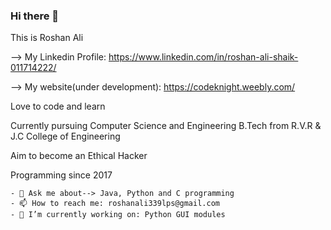 ### Hi there 👋

This is Roshan Ali

--> My Linkedin Profile: https://www.linkedin.com/in/roshan-ali-shaik-011714222/

--> My website(under development): https://codeknight.weebly.com/

Love to code and learn

Currently pursuing Computer Science and Engineering B.Tech from R.V.R & J.C College of Engineering 


Aim to become an Ethical Hacker

Programming since 2017


    - 💬 Ask me about--> Java, Python and C programming
    - 📫 How to reach me: roshanali339lps@gmail.com
    - 🔭 I’m currently working on: Python GUI modules


<!--
**RoshanAli339/RoshanAli339** is a ✨ _special_ ✨ repository because its `README.md` (this file) appears on your GitHub profile.

Here are some ideas to get you started:

- 🔭 I’m currently working on ...
- 🌱 I’m currently learning ...
- 👯 I’m looking to collaborate on ...
- 🤔 I’m looking for help with ...
- 💬 Ask me about ...
- 📫 How to reach me: ...
- 😄 Pronouns: ...
- ⚡ Fun fact: ...
-->
